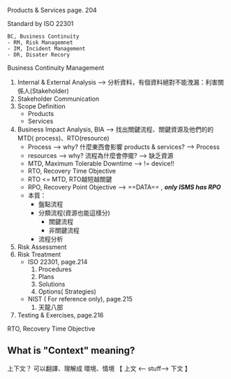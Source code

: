 Products & Services
page. 204

Standard by ISO 22301
```tree
BC, Business Continuity
- RM, Risk Managemnet
- IM, Incident Management
- DR, Disater Recory
```

Business Continuity Management
1. Internal & External Analysis --> 分析資料，有個資料絕對不能洩漏：利害關係人(Stakeholder)
2. Stakeholder Communication
3. Scope Definition
	- Products
	- Services
4. Business Impact Analysis, BIA --> 找出關鍵流程、關鍵資源及他們的的MTD( process)、RTO(resource)
	- Process --> why? 什麼東西會影響 products & services? --> Process
	- resources --> why? 流程為什麼會停擺? --> 缺乏資源
	- MTD, Maximum Tolerable Downtime --> != device!!
	- RTO, Recovery Time Objective
	- RTO <= MTD, RTO越短越關鍵
	- RPO, Recovery Point Objective --> ==DATA== , ***only ISMS has RPO***
	- 本質：
		- 盤點流程
		- 分類流程(資源也能這樣分)
			- 關鍵流程
			- 非關鍵流程
		- 流程分析
5. Risk Assessment
6. Risk Treatment 
	- ISO 22301, page.214
		1. Procedures
		2. Plans
		3. Solutions
		4. Options( Strategies)
	- NIST ( For reference only), page.215
		1. 天龍八部
7. Testing & Exercises, page.216

RTO, Recovery Time Objective
## What is "Context" meaning?
上下文？ 可以翻譯、理解成 環境、情境
【 上文 <-- stuff--> 下文 】
